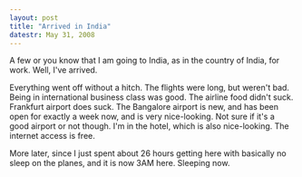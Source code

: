 ```yaml
---
layout: post
title: "Arrived in India"
datestr: May 31, 2008
---
```


A few or you know that I am going to India, as in the country of India, for work.  Well, I've arrived.

Everything went off without a hitch.  The flights were long, but weren't bad.  Being in international business class was good.  The airline food didn't suck.  Frankfurt airport does suck.  The Bangalore airport is new, and has been open for exactly a week now, and is very nice-looking.  Not sure if it's a good airport or not though.  I'm in the hotel, which is also nice-looking.  The internet access is free.

More later, since I just spent about 26 hours getting here with basically no sleep on the planes, and it is now 3AM here.  Sleeping now.

